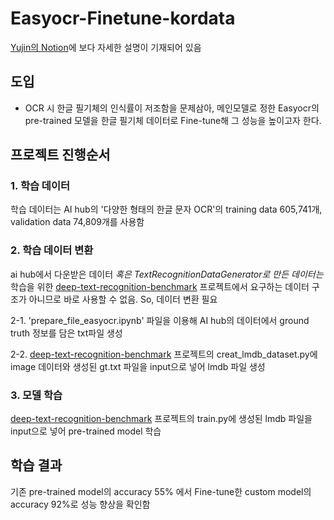 # Easyocr-Finetune-kordata
[Yujin의 Notion](https://kindhearted-whistle-34a.notion.site/ff27ed5416514711827b71158f90bb03?v=87981df5f82c42bdbcf92f3b82a53cd0)에 보다 자세한 설명이 기재되어 있음
## 도입
- OCR 시 한글 필기체의 인식률이 저조함을 문제삼아, 메인모델로 정한 Easyocr의 pre-trained 모델을 한글 필기체 데이터로 Fine-tune해 그 성능을 높이고자 한다.

## 프로젝트 진행순서
### 1. 학습 데이터

학습 데이터는 AI hub의 '다양한 형태의 한글 문자 OCR'의 training data 605,741개, validation data 74,809개를 사용함

### 2. 학습 데이터 변환

ai hub에서 다운받은 데이터 *혹은 TextRecognitionDataGenerator로 만든 데이터는* 학습을 위한 [deep-text-recognition-benchmark](https://github.com/clovaai/deep-text-recognition-benchmark) 프로젝트에서 요구하는 데이터 구조가 아니므로 바로 사용할 수 없음. So, 데이터 변환 필요

2-1. 'prepare_file_easyocr.ipynb' 파일을 이용해 AI hub의 데이터에서 ground truth 정보를 담은 txt파일 생성

2-2. [deep-text-recognition-benchmark](https://github.com/clovaai/deep-text-recognition-benchmark) 프로젝트의 creat_lmdb_dataset.py에 image 데이터와 생성된 gt.txt 파일을 input으로 넣어 lmdb 파일 생성

### 3. 모델 학습

[deep-text-recognition-benchmark](https://github.com/clovaai/deep-text-recognition-benchmark) 프로젝트의 train.py에 생성된 lmdb 파일을 input으로 넣어 pre-trained model 학습

## 학습 결과
기존 pre-trained model의 accuracy 55% 에서 Fine-tune한 custom model의 accuracy 92%로 성능 향상을 확인함
